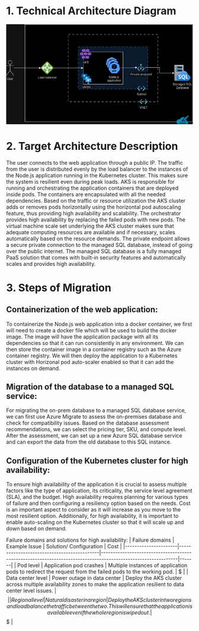 # 1. Technical Architecture Diagram 
![Solution Technical Architecture diagram](lab_4_diagram.jpg)

# 2. Target Architecture Description
The user connects to the web application through a public IP. The traffic from the user is distributed evenly by the load balancer to the instances of the Node.js application running in the Kubernetes cluster. This makes sure the system is resilient even during peak loads. AKS is responsible for running and orchestrating the application containers that are deployed inside pods. The containers are encapsulated with all the needed dependencies. Based on the traffic or resource utilization the AKS cluster adds or removes pods horizontally using the horizontal pod autoscaling feature, thus providing high availability and scalability. The orchestrator provides high availability by replacing the failed pods with new pods. The virtual machine scale set underlying the AKS cluster makes sure that adequate computing resources are available and if necessary, scales automatically based on the resource demands. The private endpoint allows a secure private connection to the managed SQL database, instead of going over the public internet. The managed SQL database is a fully managed PaaS solution that comes with built-in security features and automatically scales and provides high availability. 

# 3. Steps of Migration
## Containerization of the web application:
To containerize the Node.js web application into a docker container, we first will need to create a docker file which will be used to build the docker image. The image will have the application package with all its dependencies so that it can run consistently in any environment. We can then store the container image in a container registry such as the Azure container registry. We will then deploy the application to a Kubernetes cluster with Horizonal pod auto-scaler enabled so that it can add the instances on demand. 

## Migration of the database to a managed SQL service:
For migrating the on-prem database to a managed SQL database service, we can first use Azure Migrate to assess the on-premises database and check for compatibility issues. Based on the database assessment recommendations, we can select the pricing tier, SKU, and compute level. After the assessment, we can set up a new Azure SQL database service and can export the data from the old database to this SQL instance.

## Configuration of the Kubernetes cluster for high availability: 
To ensure high availability of the application it is crucial to assess multiple factors like the type of application, its criticality, the service level agreement (SLA), and the budget. High availability requires planning for various types of failure and then configuring a resiliency option based on the needs. Cost is an important aspect to consider as it will increase as you move to the most resilient option. Additionally, for high availability, it is important to enable auto-scaling on the Kubernetes cluster so that it will scale up and down based on demand.

Failure domains and solutions for high availability: 
| Failure domains      | Example Issue                               | Solution/ Configuration                                                                                       | Cost  |
|----------------------|--------------------------------------------|--------------------------------------------------------------------------------------------------------------|-------|
| Pod level            | Application pod crashes                    | Multiple instances of application pods to redirect the request from the failed pods to the working pod.     | $     |
| Data center level     | Power outage in data center                | Deploy the AKS cluster across multiple availability zones to make the application resilient to data center level issues. | $$    |
| Regional level       | Natural disaster in a region              | Deploy the AKS cluster in two regions and load balance the traffic between the two. This will ensure that the application is available even if the whole region is wiped out. | $$$   |
